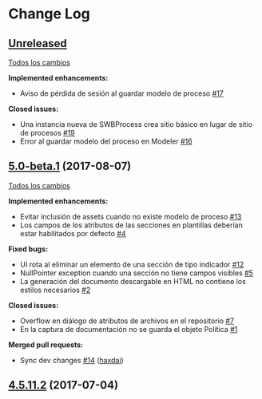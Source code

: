 # Change Log

## [Unreleased](https://github.com/SemanticWebBuilder/SWBP/tree/HEAD)

[Todos los cambios](https://github.com/SemanticWebBuilder/SWBP/compare/5.0-beta.1...HEAD)

**Implemented enhancements:**

- Aviso de pérdida de sesión al guardar modelo de proceso [\#17](https://github.com/SemanticWebBuilder/SWBP/issues/17)

**Closed issues:**

- Una instancia nueva de SWBProcess crea sitio básico en lugar de sitio de procesos [\#19](https://github.com/SemanticWebBuilder/SWBP/issues/19)
- Error al guardar modelo del proceso en Modeler [\#16](https://github.com/SemanticWebBuilder/SWBP/issues/16)

## [5.0-beta.1](https://github.com/SemanticWebBuilder/SWBP/tree/5.0-beta.1) (2017-08-07)
[Todos los cambios](https://github.com/SemanticWebBuilder/SWBP/compare/4.5.11.2...5.0-beta.1)

**Implemented enhancements:**

- Evitar inclusión de assets cuando no existe modelo de proceso [\#13](https://github.com/SemanticWebBuilder/SWBP/issues/13)
- Los campos de los atributos de las secciones en plantillas deberían estar habilitados por defecto [\#4](https://github.com/SemanticWebBuilder/SWBP/issues/4)

**Fixed bugs:**

- UI rota al eliminar un elemento de una sección de tipo indicador [\#12](https://github.com/SemanticWebBuilder/SWBP/issues/12)
- NullPointer exception cuando una sección no tiene campos visibles [\#5](https://github.com/SemanticWebBuilder/SWBP/issues/5)
- La generación del documento descargable en HTML no contiene los estilos necesarios [\#2](https://github.com/SemanticWebBuilder/SWBP/issues/2)

**Closed issues:**

- Overflow en diálogo de atributos de archivos en el repositorio [\#7](https://github.com/SemanticWebBuilder/SWBP/issues/7)
- En la captura de documentación no se guarda el objeto Política [\#1](https://github.com/SemanticWebBuilder/SWBP/issues/1)

**Merged pull requests:**

- Sync dev changes [\#14](https://github.com/SemanticWebBuilder/SWBP/pull/14) ([haxdai](https://github.com/haxdai))

## [4.5.11.2](https://github.com/SemanticWebBuilder/SWBP/tree/4.5.11.2) (2017-07-04)
